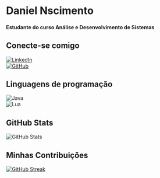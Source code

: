 # Daniel Nscimento
#### Estudante do curso Análise e Desenvolvimento de Sistemas

## Conecte-se comigo
[![LinkedIn](https://img.shields.io/badge/LinkedIn-000?style=for-the-badge&logo=linkedin&logoColor=0E76A8)](https://www.linkedin.com/in/danielnac/)  
[![GitHub](https://img.shields.io/badge/Github-000?style=for-the-badge&logo=github)](https://github.com/NacDaniel)

## Linguagens de programação
![Java](https://img.shields.io/badge/java-000?style=for-the-badge&logo=java)  
![Lua](https://img.shields.io/badge/Lua-000?style=for-the-badge&logo=Lua)

## GitHub Stats
![GitHub Stats](https://github-readme-stats.vercel.app/api?username=NacDaniel&theme=transparent&bg_color=000&border_color=30A3DC&show_icons=true&icon_color=30A3DC&title_color=E94D5F&text_color=FFF_title-true&hide=stars)

## Minhas Contribuições
[![GitHub Streak](https://streak-stats.demolab.com/?user=NacDaniel&theme=bear&background=000&border=30A3DC&dates=FFF)](https://git.io/streak-stats)
